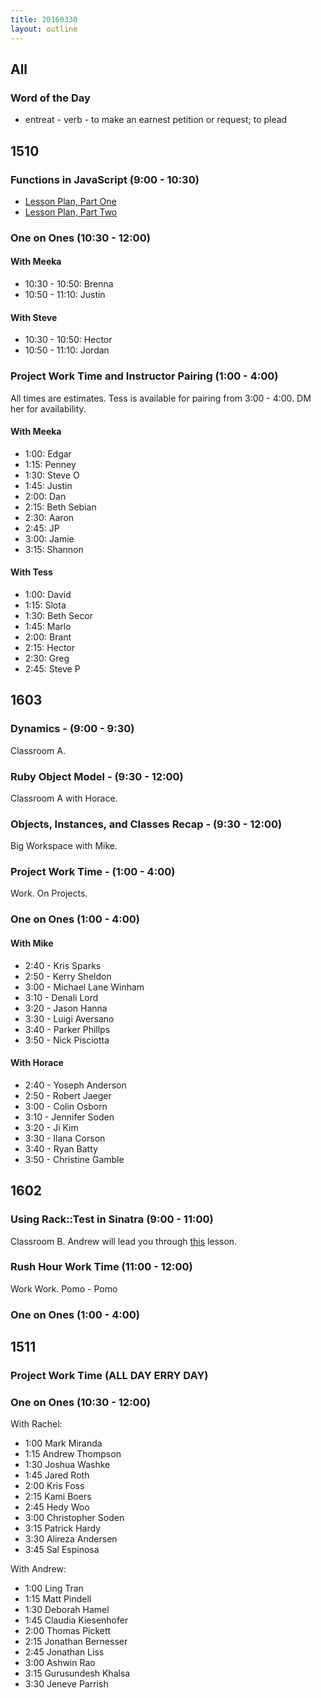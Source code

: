 ```yaml
---
title: 20160330
layout: outline
---
```


## All

### Word of the Day
* entreat - verb - to make an earnest petition or request; to plead


## 1510

### Functions in JavaScript (9:00 - 10:30)

- [Lesson Plan, Part One](https://github.com/mdn/advanced-js-fundamentals-ck/blob/gh-pages/tutorials/02-functions/01-calling-functions.md)
- [Lesson Plan, Part Two](https://github.com/mdn/advanced-js-fundamentals-ck/blob/gh-pages/tutorials/02-functions/02-what-is-this.md)

### One on Ones (10:30 - 12:00)

#### With Meeka

- 10:30 - 10:50: Brenna
- 10:50 - 11:10: Justin

#### With Steve

- 10:30 - 10:50: Hector
- 10:50 - 11:10: Jordan

### Project Work Time and Instructor Pairing (1:00 - 4:00)

All times are estimates. Tess is available for pairing from 3:00 - 4:00. DM her for availability.

#### With Meeka

- 1:00: Edgar
- 1:15: Penney
- 1:30: Steve O
- 1:45: Justin
- 2:00: Dan
- 2:15: Beth Sebian
- 2:30: Aaron
- 2:45: JP
- 3:00: Jamie
- 3:15: Shannon

#### With Tess

- 1:00: David
- 1:15: Slota
- 1:30: Beth Secor
- 1:45: Marlo
- 2:00: Brant
- 2:15: Hector
- 2:30: Greg
- 2:45: Steve P


## 1603

### Dynamics - (9:00 - 9:30)

Classroom A.

### Ruby Object Model - (9:30 - 12:00)

Classroom A with Horace.

### Objects, Instances, and Classes Recap - (9:30 - 12:00)

Big Workspace with Mike.

### Project Work Time - (1:00 - 4:00)

Work. On Projects.

### One on Ones (1:00 - 4:00)

#### With Mike
* 2:40 - Kris Sparks
* 2:50 - Kerry Sheldon
* 3:00 - Michael Lane Winham
* 3:10 - Denali Lord
* 3:20 - Jason Hanna
* 3:30 - Luigi Aversano
* 3:40 - Parker Phillps
* 3:50 - Nick Pisciotta

#### With Horace
* 2:40 - Yoseph Anderson
* 2:50 - Robert Jaeger
* 3:00 - Colin Osborn
* 3:10 - Jennifer Soden
* 3:20 - Ji Kim
* 3:30 - Ilana Corson
* 3:40 - Ryan Batty
* 3:50 - Christine Gamble

## 1602

### Using Rack::Test in Sinatra (9:00 - 11:00)

Classroom B. Andrew will lead you through [this](https://github.com/turingschool/lesson_plans/blob/master/ruby_02-web_applications_with_ruby/rack_test_in_sinatra.markdown) lesson.

### Rush Hour Work Time (11:00 - 12:00)

Work Work. Pomo - Pomo

### One on Ones (1:00 - 4:00)


## 1511

### Project Work Time  (ALL DAY ERRY DAY)

### One on Ones (10:30 - 12:00)

With Rachel:

* 1:00 Mark Miranda
* 1:15 Andrew Thompson
* 1:30 Joshua Washke
* 1:45 Jared Roth
* 2:00 Kris Foss
* 2:15 Kami Boers
* 2:45 Hedy Woo
* 3:00 Christopher Soden
* 3:15 Patrick Hardy
* 3:30 Alireza Andersen
* 3:45 Sal Espinosa

With Andrew:

* 1:00 Ling Tran
* 1:15 Matt Pindell
* 1:30 Deborah Hamel
* 1:45 Claudia Kiesenhofer
* 2:00 Thomas Pickett
* 2:15 Jonathan Bernesser
* 2:45 Jonathan Liss
* 3:00 Ashwin Rao
* 3:15 Gurusundesh Khalsa
* 3:30 Jeneve Parrish
